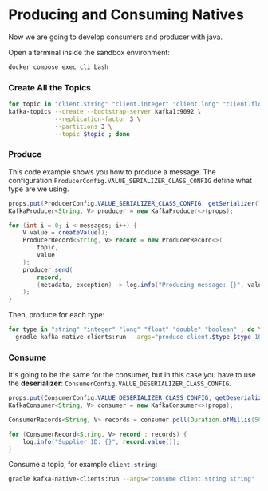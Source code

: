 # Producing and Consuming Natives

Now we are going to develop consumers and producer with java.

<div class="warning">

Open a terminal inside the sandbox environment:

```bash
docker compose exec cli bash
```

</div>

### Create All the Topics

```bash
for topic in "client.string" "client.integer" "client.long" "client.float" "client.double" "client.boolean" ; do \
kafka-topics --create --bootstrap-server kafka1:9092 \
             --replication-factor 3 \
             --partitions 3 \
             --topic $topic ; done
```

### Produce

This code example shows you how to produce a message.
The configuration `ProducerConfig.VALUE_SERIALIZER_CLASS_CONFIG` define what type are we using.

```java
props.put(ProducerConfig.VALUE_SERIALIZER_CLASS_CONFIG, getSerializer());
KafkaProducer<String, V> producer = new KafkaProducer<>(props);

for (int i = 0; i < messages; i++) {
    V value = createValue();
    ProducerRecord<String, V> record = new ProducerRecord<>(
        topic,
        value
    );
    producer.send(
        record,
        (metadata, exception) -> log.info("Producing message: {}", value)
    );
}
```

Then, produce for each type:

```bash
for type in "string" "integer" "long" "float" "double" "boolean" ; do \
  gradle kafka-native-clients:run --args="produce client.$type $type 100" ; done
```

### Consume

It's going to be the same for the consumer, but in this case you have to use the **deserializer**: `ConsumerConfig.VALUE_DESERIALIZER_CLASS_CONFIG`.

```java
props.put(ConsumerConfig.VALUE_DESERIALIZER_CLASS_CONFIG, getDeserializer());
KafkaConsumer<String, V> consumer = new KafkaConsumer<>(props);

ConsumerRecords<String, V> records = consumer.poll(Duration.ofMillis(500));

for (ConsumerRecord<String, V> record : records) {
    log.info("Supplier ID: {}", record.value());
}
```

Consume a topic, for example `client.string`:

```bash
gradle kafka-native-clients:run --args="consume client.string string"
```
